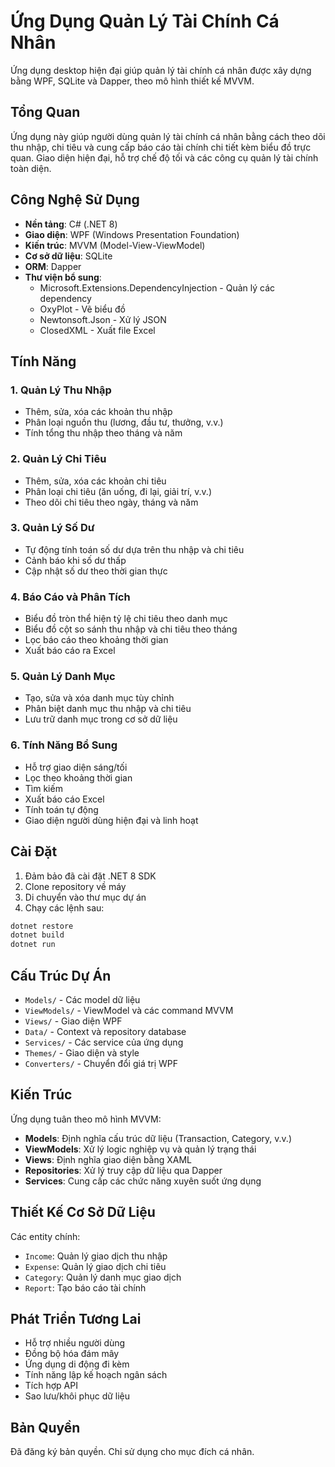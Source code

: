 # Ứng Dụng Quản Lý Tài Chính Cá Nhân

Ứng dụng desktop hiện đại giúp quản lý tài chính cá nhân được xây dựng bằng WPF, SQLite và Dapper, theo mô hình thiết kế MVVM.

## Tổng Quan

Ứng dụng này giúp người dùng quản lý tài chính cá nhân bằng cách theo dõi thu nhập, chi tiêu và cung cấp báo cáo tài chính chi tiết kèm biểu đồ trực quan. Giao diện hiện đại, hỗ trợ chế độ tối và các công cụ quản lý tài chính toàn diện.

## Công Nghệ Sử Dụng

-   **Nền tảng**: C# (.NET 8)
-   **Giao diện**: WPF (Windows Presentation Foundation)
-   **Kiến trúc**: MVVM (Model-View-ViewModel)
-   **Cơ sở dữ liệu**: SQLite
-   **ORM**: Dapper
-   **Thư viện bổ sung**:
    -   Microsoft.Extensions.DependencyInjection - Quản lý các dependency
    -   OxyPlot - Vẽ biểu đồ
    -   Newtonsoft.Json - Xử lý JSON
    -   ClosedXML - Xuất file Excel

## Tính Năng

### 1. Quản Lý Thu Nhập

-   Thêm, sửa, xóa các khoản thu nhập
-   Phân loại nguồn thu (lương, đầu tư, thưởng, v.v.)
-   Tính tổng thu nhập theo tháng và năm

### 2. Quản Lý Chi Tiêu

-   Thêm, sửa, xóa các khoản chi tiêu
-   Phân loại chi tiêu (ăn uống, đi lại, giải trí, v.v.)
-   Theo dõi chi tiêu theo ngày, tháng và năm

### 3. Quản Lý Số Dư

-   Tự động tính toán số dư dựa trên thu nhập và chi tiêu
-   Cảnh báo khi số dư thấp
-   Cập nhật số dư theo thời gian thực

### 4. Báo Cáo và Phân Tích

-   Biểu đồ tròn thể hiện tỷ lệ chi tiêu theo danh mục
-   Biểu đồ cột so sánh thu nhập và chi tiêu theo tháng
-   Lọc báo cáo theo khoảng thời gian
-   Xuất báo cáo ra Excel

### 5. Quản Lý Danh Mục

-   Tạo, sửa và xóa danh mục tùy chỉnh
-   Phân biệt danh mục thu nhập và chi tiêu
-   Lưu trữ danh mục trong cơ sở dữ liệu

### 6. Tính Năng Bổ Sung

-   Hỗ trợ giao diện sáng/tối
-   Lọc theo khoảng thời gian
-   Tìm kiếm
-   Xuất báo cáo Excel
-   Tính toán tự động
-   Giao diện người dùng hiện đại và linh hoạt

## Cài Đặt

1. Đảm bảo đã cài đặt .NET 8 SDK
2. Clone repository về máy
3. Di chuyển vào thư mục dự án
4. Chạy các lệnh sau:

```bash
dotnet restore
dotnet build
dotnet run
```

## Cấu Trúc Dự Án

-   `Models/` - Các model dữ liệu
-   `ViewModels/` - ViewModel và các command MVVM
-   `Views/` - Giao diện WPF
-   `Data/` - Context và repository database
-   `Services/` - Các service của ứng dụng
-   `Themes/` - Giao diện và style
-   `Converters/` - Chuyển đổi giá trị WPF

## Kiến Trúc

Ứng dụng tuân theo mô hình MVVM:

-   **Models**: Định nghĩa cấu trúc dữ liệu (Transaction, Category, v.v.)
-   **ViewModels**: Xử lý logic nghiệp vụ và quản lý trạng thái
-   **Views**: Định nghĩa giao diện bằng XAML
-   **Repositories**: Xử lý truy cập dữ liệu qua Dapper
-   **Services**: Cung cấp các chức năng xuyên suốt ứng dụng

## Thiết Kế Cơ Sở Dữ Liệu

Các entity chính:

-   `Income`: Quản lý giao dịch thu nhập
-   `Expense`: Quản lý giao dịch chi tiêu
-   `Category`: Quản lý danh mục giao dịch
-   `Report`: Tạo báo cáo tài chính

## Phát Triển Tương Lai

-   Hỗ trợ nhiều người dùng
-   Đồng bộ hóa đám mây
-   Ứng dụng di động đi kèm
-   Tính năng lập kế hoạch ngân sách
-   Tích hợp API
-   Sao lưu/khôi phục dữ liệu

## Bản Quyền

Đã đăng ký bản quyền. Chỉ sử dụng cho mục đích cá nhân.
